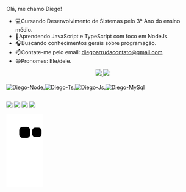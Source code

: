 Olá, me chamo Diego!
-  💻Cursando Desenvolvimento de Sistemas pelo 3º Ano do ensino médio.
-  📖Aprendendo JavaScript e TypeScript com foco em NodeJs
-  🎧Buscando conhecimentos gerais sobre programação.
-  📫Contate-me pelo email: diegoarrudacontato@gmail.com
-  😄Pronomes: Ele/dele.

<div align="center">
  <a href="https://github.com/Arrudonimous">
  <img height="180em" src="https://github-readme-stats.vercel.app/api?username=arrudonimous&show_icons=true&theme=algolia&include_all_commits=true&count_private=true"/>
  <img height="180em" src="https://github-readme-stats.vercel.app/api/top-langs/?username=arrudonimous&layout=compact&langs_count=7&theme=algolia"/>
</div>
<div style="display: inline_block"><br>
  <img align="center" alt="Diego-Node" height="55" width="65" src="https://cdn.jsdelivr.net/gh/devicons/devicon/icons/nodejs/nodejs-original.svg" >
  <img align="center" alt="Diego-Ts" height="55" width="65" src="https://cdn.jsdelivr.net/gh/devicons/devicon/icons/typescript/typescript-plain.svg" >
  <img align="center" alt="Diego-Js" height="55" width="65" src="https://cdn.jsdelivr.net/gh/devicons/devicon/icons/javascript/javascript-plain.svg">
<!--   <img align="center" alt="Diego-React" height="55" width="65" src="https://cdn.jsdelivr.net/gh/devicons/devicon/icons/react/react-original.svg" > -->
  <img align="center" alt="Diego-MySql" height="55" width="65" src="https://cdn.jsdelivr.net/gh/devicons/devicon/icons/mysql/mysql-original.svg">
<!--   <img align="center" alt="Diego-HTML" height="55" width="65" src="https://raw.githubusercontent.com/devicons/devicon/master/icons/html5/html5-original.svg"> -->
<!--   <img align="center" alt="Diego-CSS" height="55" width="65" src="https://cdn.jsdelivr.net/gh/devicons/devicon/icons/css3/css3-plain.svg"> -->
  
  
</div>
  
  ##
 
<div> 
  <a href="https://www.instagram.com/arrudonimous/" target="_blank"><img src="https://img.shields.io/badge/-Instagram-%23E4405F?style=for-the-badge&logo=instagram&logoColor=white" target="_blank"></a>
  <a href = "mailto:diegoarrudacontato@gmail.com"><img src="https://img.shields.io/badge/-Gmail-%23333?style=for-the-badge&logo=gmail&logoColor=white" target="_blank"></a>
  <a href="https://steamcommunity.com/profiles/76561198864652319/" target="_blank"><img src="https://img.shields.io/badge/Steam-000000?style=for-the-badge&logo=steam&logoColor=white" target="_blank"></a> 
  <a href = "https://www.linkedin.com/in/diego-arruda-9586791bb/"><img src="https://img.shields.io/badge/LinkedIn-0077B5?style=for-the-badge&logo=linkedin&logoColor=white" target="_blank"></a>
  
  ![Snake animation](https://github.com/arrudonimous/arrudonimous/blob/output/github-contribution-grid-snake.svg)
 
</div>
